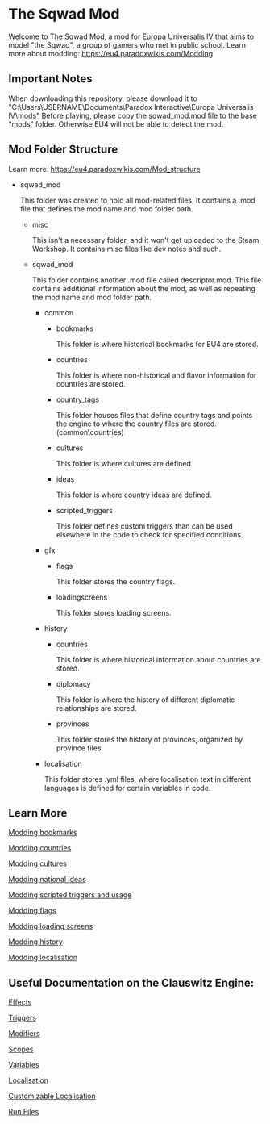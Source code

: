 # The Sqwad Mod
Welcome to The Sqwad Mod, a mod for Europa Universalis IV that aims to model "the Sqwad", a group of gamers who met in public school.
Learn more about modding: https://eu4.paradoxwikis.com/Modding

## Important Notes
When downloading this repository, please download it to "C:\Users\USERNAME\Documents\Paradox Interactive\Europa Universalis IV\mods\"
Before playing, please copy the sqwad_mod.mod file to the base "mods" folder. Otherwise EU4 will not be able to detect the mod.

## Mod Folder Structure
Learn more: https://eu4.paradoxwikis.com/Mod_structure
* sqwad_mod
	
	This folder was created to hold all mod-related files. It contains a .mod file that defines the mod name and mod folder path.
	* misc
		
		This isn't a necessary folder, and it won't get uploaded to the Steam Workshop. It contains misc files like dev notes and such.
	* sqwad_mod
		
		This folder contains another .mod file called descriptor.mod. This file contains additional information about the mod, as well as repeating the mod name and mod folder path.
		* common
			* bookmarks
				
				This folder is where historical bookmarks for EU4 are stored.
			* countries
				
				This folder is where non-historical and flavor information for countries are stored.
			* country_tags
				
				This folder houses files that define country tags and points the engine to where the country files are stored. (common\countries\)
			* cultures
				
				This folder is where cultures are defined.
			* ideas
				
				This folder is where country ideas are defined.
			* scripted_triggers
				
				This folder defines custom triggers than can be used elsewhere in the code to check for specified conditions.
		* gfx
			* flags
				
				This folder stores the country flags.
			* loadingscreens
				
				This folder stores loading screens.
		* history
			* countries
				
				This folder is where historical information about countries are stored.
			* diplomacy
				
				This folder is where the history of different diplomatic relationships are stored.
			* provinces
				
				This folder stores the history of provinces, organized by province files.
		* localisation
			
			This folder stores .yml files, where localisation text in different languages is defined for certain variables in code.

## Learn More
[Modding bookmarks](https://eu4.paradoxwikis.com/Scenario_modding)

[Modding countries](https://eu4.paradoxwikis.com/Country_creation)

[Modding cultures](https://eu4.paradoxwikis.com/Culture_modding)

[Modding national ideas](https://eu4.paradoxwikis.com/Idea_group_modding#National_ideas)

[Modding scripted triggers and usage](https://eu4.paradoxwikis.com/Conditions#Scripted_triggers)

[Modding flags](https://eu4.paradoxwikis.com/Country_creation#Flag)

[Modding loading screens]()

[Modding history](https://eu4.paradoxwikis.com/History_modding)

[Modding localisation](https://eu4.paradoxwikis.com/Localisation)

## Useful Documentation on the Clauswitz Engine:
[Effects](https://eu4.paradoxwikis.com/Commands)

[Triggers](https://eu4.paradoxwikis.com/Conditions)

[Modifiers](https://eu4.paradoxwikis.com/Modifier_list)

[Scopes](https://eu4.paradoxwikis.com/Scopes)

[Variables](https://eu4.paradoxwikis.com/Variables)

[Localisation](https://eu4.paradoxwikis.com/Localisation)

[Customizable Localisation](https://eu4.paradoxwikis.com/Customizable_localization)

[Run Files](https://eu4.paradoxwikis.com/Run_files)